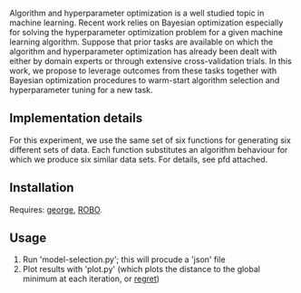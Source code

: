 Algorithm and hyperparameter optimization is a well studied topic in machine learning. Recent work relies on Bayesian optimization especially for solving the hyperparameter
optimization problem for a given machine learning algorithm. Suppose that prior tasks are available on which the algorithm and hyperparameter optimization has already been
dealt with either by domain experts or through extensive cross-validation trials. In this work, we propose to leverage outcomes from these tasks together with Bayesian optimization procedures to
warm-start algorithm selection and hyperparameter tuning for a new task.

## Implementation details

For this experiment, we use the same set of six functions for generating six different sets of data. Each function substitutes an algorithm behaviour for which we produce six similar data sets. For details, see pfd attached.

## Installation

Requires: [george](https://github.com/automl/george.git), [ROBO](https://github.com/automl/RoBO/blob/master/README.md).

## Usage
1. Run 'model-selection.py'; this will procude a 'json' file
2. Plot results with 'plot.py' (which plots the distance to the global minimum at each iteration, or [regret](https://www.ismll.uni-hildesheim.de/pub/pdfs/wistuba_et_al_ECML_2016.pdf))

